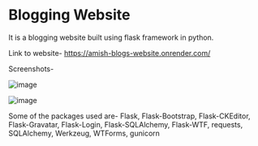 # Blogging  Website
It is a blogging website built using flask framework in python.

Link to website-
https://amish-blogs-website.onrender.com/

Screenshots-

![image](https://user-images.githubusercontent.com/74143426/212316359-a36c10e4-26af-405c-b237-ca8a0077a7ab.png)

![image](https://user-images.githubusercontent.com/74143426/212316577-cf79b8f1-3832-4dee-8e69-c7794bb23a3d.png)


Some of the packages used are-
  Flask,
  Flask-Bootstrap,
  Flask-CKEditor,
  Flask-Gravatar,
  Flask-Login,
  Flask-SQLAlchemy,
  Flask-WTF,
  requests,
  SQLAlchemy,
  Werkzeug,
  WTForms,
  gunicorn


